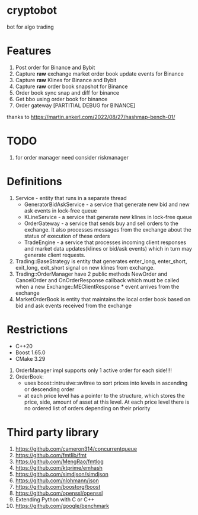 # cryptobot
bot for algo trading

# Features
1. Post order for Binance and Bybit
2. Capture __raw__ exchange market order book update events for Binance
3. Capture __raw__ Klines for Binance and Bybit  
4. Capture __raw__ order book snapshot for Binance
5. Order book sync snap and diff for binance
6. Get bbo using order book for binance 
7. Order gateway [PARTITIAL DEBUG for BINANCE] 

thanks to https://martin.ankerl.com/2022/08/27/hashmap-bench-01/

# TODO
1. for order manager need consider riskmanager 

# Definitions
1. Service - entity that runs in a separate thread
    * GeneratorBidAskService - a service that generate new bid and new ask events in lock-free queue
    * KLineService - a service that generate new klines in lock-free queue
    * OrderGateway - a service that sends buy and sell orders to the exchange. It also processes messages from the exchange about the status of execution of these orders
    * TradeEngine - a service that processes incoming client responses and market data updates(klines or bid/ask events) which in turn may generate client requests.
2. Trading::BaseStrategy is entity that generates enter_long, enter_short, exit_long, exit_short signal on new klines from exchange.
3. Trading::OrderManager have 2 public methods NewOrder and CancelOrder and OnOrderResponse callback which must be called when a new Exchange::MEClientResponse * event arrives from the exchange
4. MarketOrderBook is entity that maintains the local order book based on bid and ask events received from the exchange

# Restrictions
* C++20
* Boost 1.65.0
* CMake 3.29
1. OrderManager impl supports only 1 active order for each side!!!!
2. OrderBook: 
    * uses boost::intrusive::avltree to sort prices into levels in ascending or descending order
    * at each price level has a pointer to the structure, which stores the price, side, amount of asset at this level. At each price level there is no ordered list of orders depending on their priority

# Third party library
1. https://github.com/cameron314/concurrentqueue
2. https://github.com/fmtlib/fmt
3. https://github.com/MengRao/fmtlog
4. https://github.com/ktprime/emhash
5. https://github.com/simdjson/simdjson
6. https://github.com/nlohmann/json
7. https://github.com/boostorg/boost
8. https://github.com/openssl/openssl
9. Extending Python with C or C++
10. https://github.com/google/benchmark

